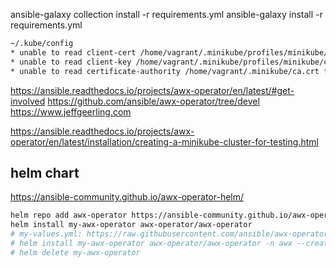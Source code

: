 
ansible-galaxy collection install -r requirements.yml
ansible-galaxy install -r requirements.yml

```txt
~/.kube/config
* unable to read client-cert /home/vagrant/.minikube/profiles/minikube/client.crt for minikube due to open /home/vagrant/.minikube/profiles/minikube/client.crt: no such file or directory
* unable to read client-key /home/vagrant/.minikube/profiles/minikube/client.key for minikube due to open /home/vagrant/.minikube/profiles/minikube/client.key: no such file or directory
* unable to read certificate-authority /home/vagrant/.minikube/ca.crt for minikube due to open /home/vagrant/.minikube/ca.crt: no such file or directory
```


https://ansible.readthedocs.io/projects/awx-operator/en/latest/#get-involved
https://github.com/ansible/awx-operator/tree/devel
https://www.jeffgeerling.com

https://ansible.readthedocs.io/projects/awx-operator/en/latest/installation/creating-a-minikube-cluster-for-testing.html

## helm chart
https://ansible-community.github.io/awx-operator-helm/

```bash
helm repo add awx-operator https://ansible-community.github.io/awx-operator-helm/
helm install my-awx-operator awx-operator/awx-operator
# my-values.yml: https://raw.githubusercontent.com/ansible/awx-operator/2.19.1/awx-demo.yml
# helm install my-awx-operator awx-operator/awx-operator -n awx --create-namespace -f my-values.yml --version 1.3.0
# helm delete my-awx-operator
```